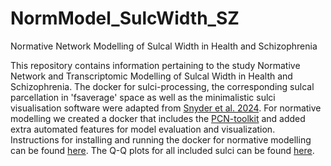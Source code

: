 # NormModel_SulcWidth_SZ
Normative Network Modelling of Sulcal Width in Health and Schizophrenia

This repository contains information pertaining to the study Normative Network and Transcriptomic Modelling of Sulcal Width in Health and Schizophrenia. The docker for sulci-processing, the corresponding sulcal parcellation in 'fsaverage' space as well as the minimalistic sulci visualisation software were adapted from [Snyder et al. 2024](https://www.cell.com/neuron/article/S0896-6273(24)00568-3/fulltext). For normative modelling we created a docker that includes the [PCN-toolkit](https://pcntoolkit.readthedocs.io/en/latest/) and added extra automated features for model evaluation and visualization. Instructions for installing and running the docker for normative modelling can be found [here](https://github.com/iamjoostjanssen/NormModel_MorphoSim_SZ/blob/main/Docker_and_ReferenceModelling.txt). The Q-Q plots for all included sulci can be found [here](https://github.com/iamjoostjanssen/NormModel_Sulci/tree/main/Q-Q%20plots).
